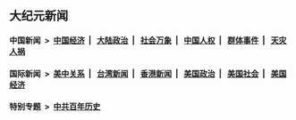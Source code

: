 ## 大纪元新闻

#### 中国新闻 &nbsp;>&nbsp; [中国经济](indexes/ncid283/README.md?08201645) &nbsp;| &nbsp; [大陆政治](indexes/ncid277/README.md?08201645) &nbsp;| &nbsp; [社会万象](indexes/ncid282/README.md?08201645) &nbsp;| &nbsp; [中国人权](indexes/ncid278/README.md?08201645) &nbsp;| &nbsp; [群体事件](indexes/ncid279/README.md?08201645) &nbsp;| &nbsp; [天灾人祸](indexes/ncid280/README.md?08201645)

#### 国际新闻 &nbsp;>&nbsp; [美中关系](indexes/nf1412576/README.md?08201645) &nbsp;| &nbsp; [台湾新闻](indexes/ncid1349361/README.md?08201645) &nbsp;| &nbsp; [香港新闻](indexes/ncid1349362/README.md?08201645) &nbsp;| &nbsp; [美国政治](indexes/ncid1078159/README.md?08201645) &nbsp;| &nbsp; [美国社会](indexes/ncid1078160/README.md?08201645) &nbsp;| &nbsp; [美国经济](indexes/ncid1078158/README.md?08201645)

#### 特别专题 &nbsp;>&nbsp; [中共百年历史](https://github.com/epoch-news/epoch-special/blob/master/README.md?08201645)  
